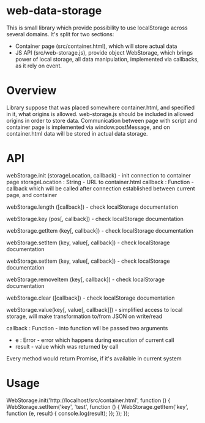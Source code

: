 web-data-storage
================

This is small library which provide possibility to use localStorage across several domains.
It's split for two sections:
- Container page (src/container.html), which will store actual data
- JS API (src/web-storage.js), provide object WebStorage, which brings power of local storage, all data manipulation, implemented via callbacks, as it rely on event.

Overview
================

Library suppose that was placed somewhere container.html, and specified in it, what origins is allowed.
web-storage.js should be included in allowed origins in order to store data.
Communication between page with script and container page is implemented via window.postMessage, and on container.html data will be stored in actual data storage.

API
================

webStorage.init (storageLocation, callback) - init connection to container page
storageLocation : String - URL to container.html
callback : Function - callback which will be called after connection established between current page, and container

webStorage.length ([callback]) - check localStorage documentation
    
webStorage.key (pos[, callback]) - check localStorage documentation
    
webStorage.getItem (key[, callback]) - check localStorage documentation
    
webStorage.setItem (key, value[, callback]) - check localStorage documentation

webStorage.setItem (key, value[, callback]) - check localStorage documentation
    
webStorage.removeItem (key[, callback]) - check localStorage documentation
    
webStorage.clear ([callback]) - check localStorage documentation

webStorage.value(key[, value[, callback]]) - simplified access to local storage, will make transformation to/from JSON on write/read

callback : Function - into function will be passed two arguments
- e : Error - error which happens during execution of current call
- result - value which was returned by call

Every method would return Promise, if it's available in current system

Usage
================

WebStorage.init('http://localhost/src/container.html', function () {
	WebStorage.setItem('key', 'test', function () {
		WebStorage.getItem('key', function (e, result) {
		   console.log(result); 
		});
	});
});
